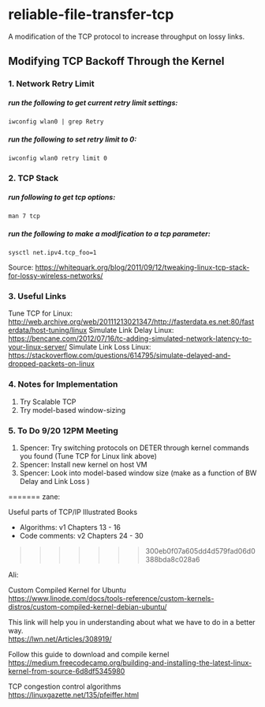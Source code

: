 # reliable-file-transfer-tcp
A modification of the TCP protocol to increase throughput on lossy links.

## Modifying TCP Backoff Through the Kernel
### 1. Network Retry Limit
##### run the following to get current retry limit settings:
    iwconfig wlan0 | grep Retry

##### run the following to set retry limit to 0:
    iwconfig wlan0 retry limit 0

### 2. TCP Stack
##### run following to get tcp options:
    man 7 tcp 

##### run the following to make a modification to a tcp parameter:
    sysctl net.ipv4.tcp_foo=1 

Source: https://whitequark.org/blog/2011/09/12/tweaking-linux-tcp-stack-for-lossy-wireless-networks/

### 3. Useful Links
Tune TCP for Linux: http://web.archive.org/web/20111213021347/http://fasterdata.es.net:80/fasterdata/host-tuning/linux
Simulate Link Delay Linux: https://bencane.com/2012/07/16/tc-adding-simulated-network-latency-to-your-linux-server/
Simulate Link Loss Linux: https://stackoverflow.com/questions/614795/simulate-delayed-and-dropped-packets-on-linux

### 4. Notes for Implementation
1. Try Scalable TCP
2. Try model-based window-sizing

### 5. To Do 9/20 12PM Meeting
1. Spencer: Try switching protocols on DETER through kernel commands you found (Tune TCP for Linux link above)
2. Spencer: Install new kernel on host VM
3. Spencer: Look into model-based window size (make as a function of BW Delay and Link Loss )

=======
zane:

Useful parts of TCP/IP Illustrated Books
- Algorithms: v1 Chapters 13 - 16
- Code comments: v2 Chapters 24 - 30
>>>>>>> 300eb0f07a605dd4d579fad06d0388bda8c028a6

Ali:

Custom Compiled Kernel for Ubuntu  
https://www.linode.com/docs/tools-reference/custom-kernels-distros/custom-compiled-kernel-debian-ubuntu/

This link will help you in understanding about what we have to do in a better way.   
https://lwn.net/Articles/308919/


Follow this guide to download and compile kernel  
https://medium.freecodecamp.org/building-and-installing-the-latest-linux-kernel-from-source-6d8df5345980


TCP congestion control algorithms  
https://linuxgazette.net/135/pfeiffer.html
